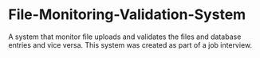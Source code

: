 # File-Monitoring-Validation-System
A system that monitor file uploads and validates the files and database entries and vice versa. This system was created as part of a job interview.
